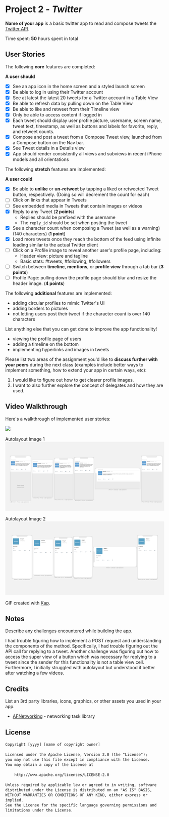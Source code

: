 # Project 2 - *Twitter*

**Name of your app** is a basic twitter app to read and compose tweets the [Twitter API](https://apps.twitter.com/).

Time spent: **50** hours spent in total

## User Stories

The following **core** features are completed:

**A user should**

- [x] See an app icon in the home screen and a styled launch screen
- [x] Be able to log in using their Twitter account
- [x] See at latest the latest 20 tweets for a Twitter account in a Table View
- [x] Be able to refresh data by pulling down on the Table View
- [x] Be able to like and retweet from their Timeline view
- [x] Only be able to access content if logged in
- [x] Each tweet should display user profile picture, username, screen name, tweet text, timestamp, as well as buttons and labels for favorite, reply, and retweet counts.
- [x] Compose and post a tweet from a Compose Tweet view, launched from a Compose button on the Nav bar.
- [x] See Tweet details in a Details view
- [x] App should render consistently all views and subviews in recent iPhone models and all orientations

The following **stretch** features are implemented:

**A user could**

- [x] Be able to **unlike** or **un-retweet** by tapping a liked or retweeted Tweet button, respectively. (Doing so will decrement the count for each)
- [ ] Click on links that appear in Tweets
- [ ] See embedded media in Tweets that contain images or videos
- [x] Reply to any Tweet (**2 points**)
  - Replies should be prefixed with the username
  - The `reply_id` should be set when posting the tweet
- [x] See a character count when composing a Tweet (as well as a warning) (140 characters) (**1 point**)
- [x] Load more tweets once they reach the bottom of the feed using infinite loading similar to the actual Twitter client
- [ ] Click on a Profile image to reveal another user's profile page, including:
  - Header view: picture and tagline
  - Basic stats: #tweets, #following, #followers
- [ ] Switch between **timeline**, **mentions**, or **profile view** through a tab bar (**3 points**)
- [ ] Profile Page: pulling down the profile page should blur and resize the header image. (**4 points**)

The following **additional** features are implemented:
- adding circular profiles to mimic Twitter's UI
- adding borders to pictures
- not letting users post their tweet if the character count is over 140 characters

List anything else that you can get done to improve the app functionality!
- viewing the profile page of users
- adding a timeline on the bottom
- implementing hyperlinks and images in tweets

Please list two areas of the assignment you'd like to **discuss further with your peers** during the next class (examples include better ways to implement something, how to extend your app in certain ways, etc):

1. I would like to figure out how to get clearer profile images.
2. I want to also further explore the concept of delegates and how they are used.

## Video Walkthrough

Here's a walkthrough of implemented user stories:

![](https://github.com/shrevin/Twitter/blob/main/ezgif.com-gif-maker.gif)

Autolayout Image 1
![alt text](https://github.com/shrevin/Twitter/blob/main/autolayout%20image%201.png)

Autolayout Image 2
![alt text](https://github.com/shrevin/Twitter/blob/main/autolayout%20image%202.png)

GIF created with [Kap](https://getkap.co/).

## Notes
Describe any challenges encountered while building the app.


I had trouble figuring how to implement a POST request and understanding the components of the method. Specifically, I had trouble figuring out the API call for replying to a tweet. Another challenge was figuring out how to access the super view of a button which was necessary for replying to a tweet since the sender for this functionality is not a table view cell. Furthermore, I initially struggled with autolayout but understood it better after watching a few videos. 

## Credits

List an 3rd party libraries, icons, graphics, or other assets you used in your app.

- [AFNetworking](https://github.com/AFNetworking/AFNetworking) - networking task library

## License

    Copyright [yyyy] [name of copyright owner]

    Licensed under the Apache License, Version 2.0 (the "License");
    you may not use this file except in compliance with the License.
    You may obtain a copy of the License at

        http://www.apache.org/licenses/LICENSE-2.0

    Unless required by applicable law or agreed to in writing, software
    distributed under the License is distributed on an "AS IS" BASIS,
    WITHOUT WARRANTIES OR CONDITIONS OF ANY KIND, either express or implied.
    See the License for the specific language governing permissions and
    limitations under the License.
